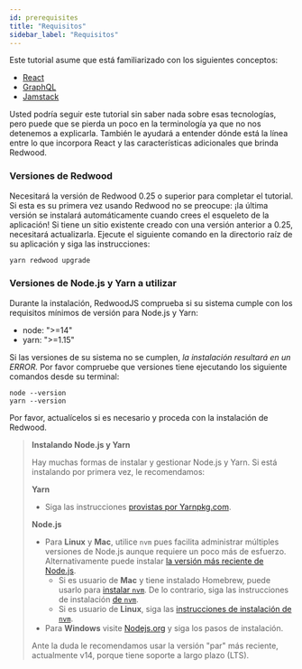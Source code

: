 ```yaml
---
id: prerequisites
title: "Requisitos"
sidebar_label: "Requisitos"
---
```


Este tutorial asume que está familiarizado con los siguientes conceptos:

- [React](https://reactjs.org/)
- [GraphQL](https://graphql.org/)
- [Jamstack](https://jamstack.org/)

Usted podría seguir este tutorial sin saber nada sobre esas tecnologías, pero puede que se pierda un poco en la terminología ya que no nos detenemos a explicarla. También le ayudará a entender dónde está la línea entre lo que incorpora React y las características adicionales que brinda Redwood.

### Versiones de Redwood

Necesitará la versión de Redwood 0.25 o superior para completar el tutorial. Si esta es su primera vez usando Redwood no se preocupe: ¡la última versión se instalará automáticamente cuando crees el esqueleto de la aplicación! Si tiene un sitio existente creado con una versión anterior a 0.25, necesitará actualizarla. Ejecute el siguiente comando en la directorio raíz de su aplicación y siga las instrucciones:

```bash
yarn redwood upgrade
```

### Versiones de Node.js y Yarn a utilizar

Durante la instalación, RedwoodJS comprueba si su sistema cumple con los requisitos mínimos de versión para Node.js y Yarn:

- node: ">=14"
- yarn: ">=1.15"

Si las versiones de su sistema no se cumplen, _la instalación resultará en un ERROR._ Por favor compruebe que versiones tiene ejecutando los siguiente comandos desde su terminal:

```
node --version
yarn --version
```

Por favor, actualícelos si es necesario y proceda con la instalación de Redwood.

> **Instalando Node.js y Yarn**
> 
> Hay muchas formas de instalar y gestionar Node.js y Yarn. Si está instalando por primera vez, le recomendamos:
> 
> **Yarn**
> 
> - Siga las instrucciones [provistas por Yarnpkg.com](https://classic.yarnpkg.com/en/docs/install/).
> 
> **Node.js**
> 
> - Para **Linux** y **Mac**, utilice `nvm` pues facilita administrar múltiples versiones de Node.js aunque requiere un poco más de esfuerzo. Alternativamente puede instalar [la versión más reciente de Node.js](https://nodejs.org/en/). 
>     - Si es usuario de **Mac**  y tiene instalado Homebrew, puede usarlo para [instalar `nvm`](https://formulae.brew.sh/formula/nvm). De lo contrario, siga las instrucciones de instalación [de `nvm`](https://github.com/nvm-sh/nvm#installing-and-updating).
>     - Si es usuario de **Linux**, siga las [instrucciones de instalación de `nvm`](https://github.com/nvm-sh/nvm#installing-and-updating).
> - Para **Windows** visite [Nodejs.org](https://nodejs.org/en/) y siga los pasos de instalación.
> 
> Ante la duda le recomendamos usar la versión "par" más reciente, actualmente v14, porque tiene soporte a largo plazo (LTS).

